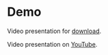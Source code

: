 # Demo

Video presentation for [download](./NFTEvenSwap.mp4).

Video presentation on [YouTube](https://youtu.be/3yzwP8wmP_U).